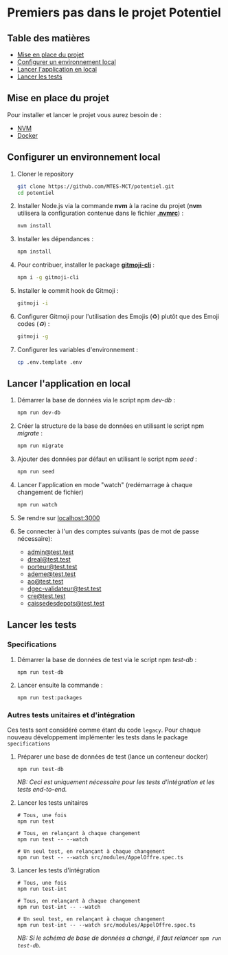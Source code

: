 # Premiers pas dans le projet Potentiel

## Table des matières
- [Mise en place du projet](#mise-en-place-du-projet)
- [Configurer un environnement local](#configurer-un-environnement-local)
- [Lancer l'application en local](#lancer-application-en-local)
- [Lancer les tests](#lancer-les-tests)

## <a id="mise-en-place-du-projet"></a> Mise en place du projet

Pour installer et lancer le projet vous aurez besoin de :
- <a href="https://github.com/nvm-sh/nvm#installing-and-updating" target="_blank">NVM</a>
- <a href="https://docs.docker.com/get-docker/" target="_blank">Docker</a>

## <a id="configurer-un-environnement-local"></a> Configurer un environnement local

1. Cloner le repository

   ```bash
   git clone https://github.com/MTES-MCT/potentiel.git
   cd potentiel
   ```

2. Installer Node.js via la commande **nvm** à la racine du projet (**nvm** utilisera la configuration contenue dans le fichier **[.nvmrc](/.nvmrc)**) :

   ```bash
   nvm install
   ```

3. Installer les dépendances :

   ```bash
   npm install
   ```

4. Pour contribuer, installer le package **[gitmoji-cli](https://github.com/carloscuesta/gitmoji-cli)** :

   ```bash
   npm i -g gitmoji-cli
   ```

5. Installer le commit hook de Gitmoji :

   ```bash
   gitmoji -i
   ```

6. Configurer Gitmoji pour l'utilisation des Emojis (♻️) plutôt que des Emoji codes (_:recycle:_) :

   ```bash
   gitmoji -g
   ```

7. Configurer les variables d'environnement :

   ```bash
   cp .env.template .env
   ```

## <a id="lancer-application-en-local"></a> Lancer l'application en local

1. Démarrer la base de données via le script npm *dev-db* :
   ```bash
   npm run dev-db
   ```

2. Créer la structure de la base de données en utilisant le script npm *migrate* :
   ```bash
   npm run migrate
   ```

3. Ajouter des données par défaut en utilisant le script npm *seed* :

   ```bash
   npm run seed
   ```

4. Lancer l'application en mode "watch" (redémarrage à chaque changement de fichier)

   ```bash
   npm run watch
   ```

5. Se rendre sur [localhost:3000](http://localhost:3000)

6. Se connecter à l'un des comptes suivants (pas de mot de passe nécessaire):
   - admin@test.test
   - dreal@test.test
   - porteur@test.test
   - ademe@test.test
   - ao@test.test
   - dgec-validateur@test.test
   - cre@test.test
   - caissedesdepots@test.test

## <a id="lancer-les-tests"></a>Lancer les tests

### Specifications

1. Démarrer la base de données de test via le script npm *test-db* :

   ```shell
   npm run test-db
   ```

2. Lancer ensuite la commande :

   ```shell
   npm run test:packages
   ```

### Autres tests unitaires et d'intégration

Ces tests sont considéré comme étant du code `legacy`. Pour chaque nouveau développement implémenter les tests dans le package `specifications`

1. Préparer une base de données de test (lance un conteneur docker)

   ```shell
   npm run test-db
   ```

   _NB: Ceci est uniquement nécessaire pour les tests d'intégration et les tests end-to-end._

2. Lancer les tests unitaires

   ```shell
   # Tous, une fois
   npm run test

   # Tous, en relançant à chaque changement
   npm run test -- --watch

   # Un seul test, en relançant à chaque changement
   npm run test -- --watch src/modules/AppelOffre.spec.ts
   ```

3. Lancer les tests d'intégration

   ```shell
   # Tous, une fois
   npm run test-int

   # Tous, en relançant à chaque changement
   npm run test-int -- --watch

   # Un seul test, en relançant à chaque changement
   npm run test-int -- --watch src/modules/AppelOffre.spec.ts
   ```

   _NB: Si le schéma de base de données a changé, il faut relancer `npm run test-db`._
